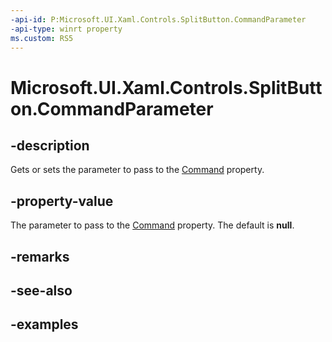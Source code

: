 ```yaml
---
-api-id: P:Microsoft.UI.Xaml.Controls.SplitButton.CommandParameter
-api-type: winrt property
ms.custom: RS5
---
```

<!-- Property syntax.
public object CommandParameter { get;  set; }
-->

# Microsoft.UI.Xaml.Controls.SplitButton.CommandParameter


## -description

Gets or sets the parameter to pass to the [Command](splitbutton_command.md) property.


## -property-value

The parameter to pass to the [Command](splitbutton_command.md) property. The default is **null**.


## -remarks


## -see-also


## -examples


